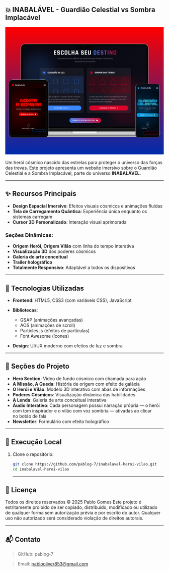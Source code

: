 ## 💥 INABALÁVEL - Guardião Celestial vs Sombra Implacável

 <img src="https://raw.githubusercontent.com/PabloG-7/inabalavel-heroi-vilao/refs/heads/main/inabalavel-linkedin.png">

Um herói cósmico nascido das estrelas para proteger o universo das forças das trevas. Este projeto apresenta um website imersivo sobre o Guardião Celestial e a Sombra Implacável, parte do universo **INABALÁVEL**.

---

## ✨ Recursos Principais

- **Design Espacial Imersivo**: Efeitos visuais cósmicos e animações fluidas  
- **Tela de Carregamento Quântica**: Experiência única enquanto os sistemas carregam  
- **Cursor 3D Personalizado**: Interação visual aprimorada  

### Seções Dinâmicas:

- **Origem Herói, Origem Vilão** com linha do tempo interativa  
- **Visualização 3D** dos poderes cósmicos  
- **Galeria de arte conceitual**  
- **Trailer holográfico**  
- **Totalmente Responsivo**: Adaptável a todos os dispositivos

---

## 🚀 Tecnologias Utilizadas

- **Frontend**: HTML5, CSS3 (com variáveis CSS), JavaScript  
- **Bibliotecas**:  
  - GSAP (animações avançadas)  
  - AOS (animações de scroll)  
  - Particles.js (efeitos de partículas)  
  - Font Awesome (ícones)  

- **Design**: UI/UX moderno com efeitos de luz e sombra

---

## 🌌 Seções do Projeto

- **Hero Section**: Vídeo de fundo cósmico com chamada para ação  
- **A Missão, A Queda**: História de origem com efeito de galáxia  
- **O Herói e Vilão**: Modelo 3D interativo com abas de informações  
- **Poderes Cósmicos**: Visualização dinâmica das habilidades  
- **A Lenda**: Galeria de arte conceitual interativa
- **Áudio Interativo**: Cada personagem possui narração própria — o herói com tom inspirador e o vilão com voz sombria — ativadas ao clicar no botão de fala  
- **Newsletter**: Formulário com efeito holográfico

---

## 🚀 Execução Local

1. Clone o repositório:

   ```bash
   git clone https://github.com/pablog-7/inabalavel-heroi-vilao.git
   cd inabalavel-heroi-vilao
   ```
   
   ---

## 📜 Licença
Todos os direitos reservados © 2025 Pablo Gomes
Este projeto é estritamente proibido de ser copiado, distribuído, modificado ou utilizado de qualquer forma sem autorização prévia e por escrito do autor. Qualquer uso não autorizado será considerado violação de direitos autorais.

---

## 📬 Contato
>GitHub: pablog-7

>Email: pablooliver853@gmail.com
